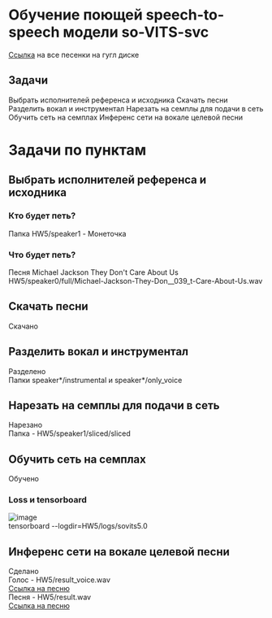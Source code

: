 # Обучение поющей speech-to-speech модели so-VITS-svc
[Ссылка](https://drive.google.com/drive/folders/12grjr42p1gxH0KtHCSxyph-YWNSm1inV?usp=sharing) на все песенки на гугл диске  
## Задачи
Выбрать исполнителей референса и исходника
Скачать песни
Разделить вокал и инструментал
Нарезать на семплы для подачи в сеть
Обучить сеть на семплах
Инференс сети на вокале целевой песни
# Задачи по пунктам
## Выбрать исполнителей референса и исходника
### Кто будет петь?
Папка HW5/speaker1 - Монеточка  
### Что будет петь?
Песня Michael Jackson They Don't Care About Us  
HW5/speaker0/full/Michael-Jackson-They-Don__039_t-Care-About-Us.wav  
## Скачать песни
Скачано
## Разделить вокал и инструментал
Разделено  
Папки speaker*/instrumental и speaker*/only_voice  
## Нарезать на семплы для подачи в сеть
Нарезано  
Папка - HW5/speaker1/sliced/sliced
## Обучить сеть на семплах
Обучено  
### Loss и tensorboard
![image](https://github.com/BekusovMikhail/deep_generative_models/assets/63633043/8f58ca08-5d70-46d2-8e29-3c7d4de9c15e)  
tensorboard --logdir=HW5/logs/sovits5.0  
## Инференс сети на вокале целевой песни
Сделано  
Голос - HW5/result_voice.wav  
[Ссылка на песню](https://drive.google.com/file/d/1iSjvp4V6Zp90uCUu94V_V94p0fVLtCT6/view?usp=drive_link)  
Песня - HW5/result.wav  
[Ссылка на песню](https://drive.google.com/file/d/1AZxsHI2T8y-sBkox1Lg_1pZJZhAEMiUP/view?usp=drive_link)  
